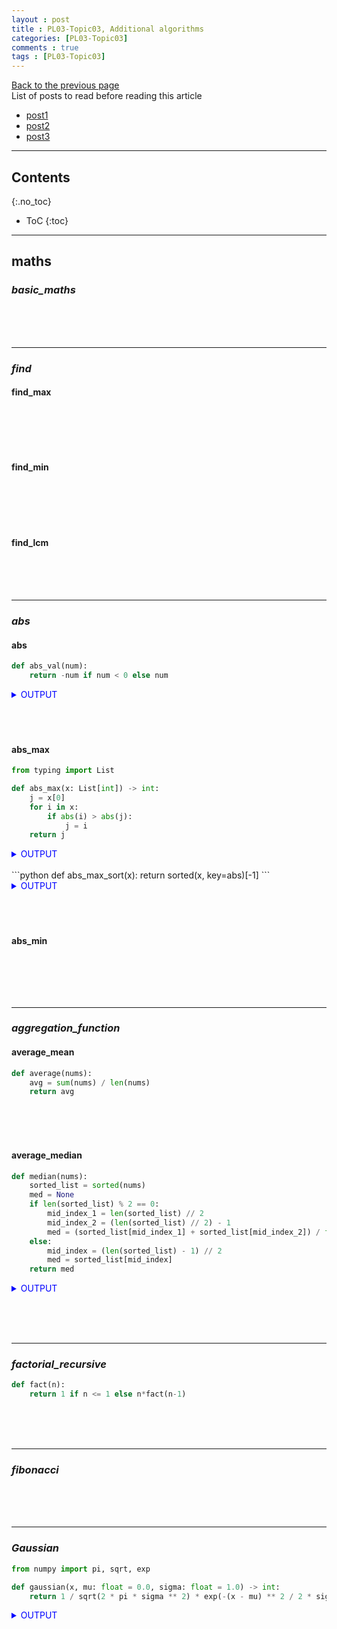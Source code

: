 ```yaml
---
layout : post
title : PL03-Topic03, Additional algorithms
categories: [PL03-Topic03]
comments : true
tags : [PL03-Topic03]
---
```

[Back to the previous page](https://userdyk-github.github.io/pl03/PL03-Algorithm.html) <br>
List of posts to read before reading this article
- <a href='https://userdyk-github.github.io/'>post1</a>
- <a href='https://userdyk-github.github.io/'>post2</a>
- <a href='https://userdyk-github.github.io/'>post3</a>

---

## Contents
{:.no_toc}

* ToC
{:toc}

<hr class="division1">

## **maths**

### ***basic_maths***

<br><br><br>

---




### ***find***

#### find_max

```python
```

<br><br><br>


#### find_min

```python
```

<br><br><br>

#### find_lcm

<br><br><br>

---

### ***abs***

#### abs

```python
def abs_val(num):
    return -num if num < 0 else num
```
<details markdown="1">
<summary class='jb-small' style="color:blue">OUTPUT</summary>
<hr class='division3'>
```
>>> abs_val(-5)
5
>>> abs_val(0)
0
```
<hr class='division3'>
</details>
<br><br><br>

#### abs_max

```python
from typing import List

def abs_max(x: List[int]) -> int:
    j = x[0]
    for i in x:
        if abs(i) > abs(j):
            j = i
    return j
```
<details markdown="1">
<summary class='jb-small' style="color:blue">OUTPUT</summary>
<hr class='division3'>
```
>>> abs_max([0,5,1,11])
11
>>> abs_max([3,-10,-2])
-10
```
<hr class='division3'>
</details>
<br>
```python
def abs_max_sort(x):
    return sorted(x, key=abs)[-1]
```
<details markdown="1">
<summary class='jb-small' style="color:blue">OUTPUT</summary>
<hr class='division3'>
```
>>> abs_max_sort([0,5,1,11])
11
>>> abs_max_sort([3,-10,-2])
-10
```
<hr class='division3'>
</details>
<br><br><br>

#### abs_min

```python
```

<br><br><br>

---

### ***aggregation_function***

#### average_mean

```python
def average(nums):
    avg = sum(nums) / len(nums)
    return avg
```

<br><br><br>

#### average_median

```python
def median(nums):
    sorted_list = sorted(nums)
    med = None
    if len(sorted_list) % 2 == 0:
        mid_index_1 = len(sorted_list) // 2
        mid_index_2 = (len(sorted_list) // 2) - 1
        med = (sorted_list[mid_index_1] + sorted_list[mid_index_2]) / float(2)
    else:
        mid_index = (len(sorted_list) - 1) // 2
        med = sorted_list[mid_index]
    return med
```

<details markdown="1">
<summary class='jb-small' style="color:blue">OUTPUT</summary>
<hr class='division3'>
```
>>> median([0])
0
>>> median([4,1,3,2])
2.5
```
<hr class='division3'>
</details>

<br><br><br>

---

### ***factorial_recursive***

```python
def fact(n):
    return 1 if n <= 1 else n*fact(n-1)
```

<br><br><br>

---

### ***fibonacci***

<br><br><br>

---

### ***Gaussian***

```python
from numpy import pi, sqrt, exp

def gaussian(x, mu: float = 0.0, sigma: float = 1.0) -> int:
    return 1 / sqrt(2 * pi * sigma ** 2) * exp(-(x - mu) ** 2 / 2 * sigma ** 2)
```
<details markdown="1">
<summary class='jb-small' style="color:blue">OUTPUT</summary>
<hr class='division3'>
```
>>> gaussian(1)
0.24197072451914337
  
>>> gaussian(24)
3.342714441794458e-126
Supports NumPy Arrays
Use numpy.meshgrid with this to generate gaussian blur on images.
>>> import numpy as np
>>> x = np.arange(15)
>>> gaussian(x)
array([3.98942280e-01, 2.41970725e-01, 5.39909665e-02, 4.43184841e-03,
       1.33830226e-04, 1.48671951e-06, 6.07588285e-09, 9.13472041e-12,
       5.05227108e-15, 1.02797736e-18, 7.69459863e-23, 2.11881925e-27,
       2.14638374e-32, 7.99882776e-38, 1.09660656e-43])
           
>>> gaussian(15)
5.530709549844416e-50
>>> gaussian([1,2, 'string'])
Traceback (most recent call last):
    ...
TypeError: unsupported operand type(s) for -: 'list' and 'float'
>>> gaussian('hello world')
Traceback (most recent call last):
    ...
TypeError: unsupported operand type(s) for -: 'str' and 'float'
>>> gaussian(10**234) # doctest: +IGNORE_EXCEPTION_DETAIL
Traceback (most recent call last):
    ...
OverflowError: (34, 'Result too large')
>>> gaussian(10**-326)
0.3989422804014327
>>> gaussian(2523, mu=234234, sigma=3425)
0.0
```
<hr class='division3'>
</details>

<br><br><br>

---

### **derivative**

#### simpson_rule

```python
```

<br><br><br>

#### trapezoidal_rule

```python
```

<br><br><br>

<hr class="division1">

List of posts followed by this article
- [post1](https://userdyk-github.github.io/)
- <a href='https://userdyk-github.github.io/'>post2</a>
- <a href='https://userdyk-github.github.io/'>post3</a>

---

Reference
- <a href='https://github.com/TheAlgorithms/Python' target="_blank">TheAlgorithms</a>
- <a href='https://userdyk-github.github.io/'>post3</a>

---

<details markdown="1">
<summary class='jb-small' style="color:blue">OUTPUT</summary>
<hr class='division3'>
```

```
<hr class='division3'>
</details>

